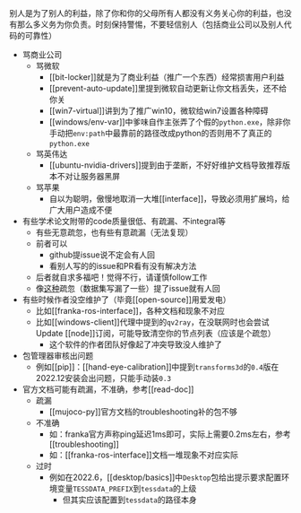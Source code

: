 别人是为了别人的利益，除了你和你的父母所有人都没有义务关心你的利益，也没有那么多义务为你负责。时刻保持警惕，不要轻信别人（包括商业公司以及别人代码的可靠性）
- 骂商业公司
  - 骂微软
    - [[bit-locker]]就是为了商业利益（推广一个东西）经常损害用户利益
    - [[prevent-auto-update]]里提到微软自动更新让你文档丢失，还不给你关
    - [[win7-virtual]]讲到为了推广win10，微软给win7设置各种障碍
    - [[windows/env-var]]中爹味自作主张弄了个假的`python.exe`，除非你手动把`env:path`中最靠前的路径改成python的否则用不了真正的`python.exe`
  - 骂英伟达
    - [[ubuntu-nvidia-drivers]]提到由于垄断，不好好维护文档导致推荐版本不对让服务器黑屏
  - 骂苹果
    - 自以为聪明，傲慢地取消一大堆[[interface]]，导致必须用扩展坞，给广大用户造成不便
- 有些学术论文附带的code质量很低、有疏漏、不integral等
  - 有些无意疏忽，也有些有意疏漏（无法复现）
  - 前者可以
    - github提issue说不定会有人回
    - 看别人写的的issue和PR看有没有解决方法
  - 后者就自求多福吧！觉得不行，请谨慎follow工作
  - 像[这种](https://github.com/facebookresearch/Ego4d/issues/72)疏忽（数据集写漏了一些）提了issue就有人回
- 有些时候作者没空维护了（毕竟[[open-source]]用爱发电）
  - 比如[[franka-ros-interface]]，各种文档和现象不对应
  - 比如[[windows-client]]代理中提到的`qv2ray`，在没联网时也会尝试Update [[node]]订阅，可能导致清空你的节点列表（应该是个疏忽）
    - 这个软件的作者团队好像起了冲突导致没人维护了
- 包管理器审核出问题
  - 例如[[pip]]：[[hand-eye-calibration]]中提到`transforms3d`的`0.4`版在2022.12安装会出问题，只能手动装`0.3`
- 官方文档可能有疏漏，不准确，参考[[read-doc]]
  - 疏漏
    - [[mujoco-py]]官方文档的troubleshooting补的包不够
  - 不准确
    - 如：franka官方声称ping延迟1ms即可，实际上需要0.2ms左右，参考[[troubleshooting]]
    - 如：[[franka-ros-interface]]文档一堆现象不对应实际
  - 过时
    - 例如在2022.6，[[desktop/basics]]中`Desktop`包给出提示要求配置环境变量`TESSDATA_PREFIX`到`tessdata`的上级
      - 但其实应该配置到`tessdata`的路径本身
